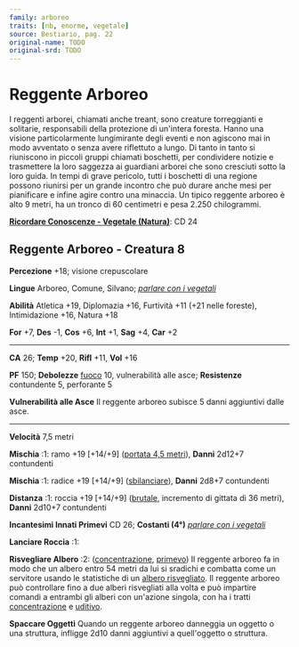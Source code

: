 ```yaml
---
family: arboreo
traits: [nb, enorme, vegetale]
source: Bestiario, pag. 22
original-name: TODO
original-srd: TODO
---
```


# Reggente Arboreo

I reggenti arborei, chiamati anche treant, sono creature torreggianti e
solitarie, responsabili della protezione di un'intera foresta. Hanno una visione
particolarmente lungimirante degli eventi e non agiscono mai in modo avventato o
senza avere riflettuto a lungo. Di tanto in tanto si riuniscono in piccoli
gruppi chiamati boschetti, per condividere notizie e trasmettere la loro
saggezza ai guardiani arborei che sono cresciuti sotto la loro guida. In tempi
di grave pericolo, tutti i boschetti di una regione possono riunirsi per un
grande incontro che può durare anche mesi per pianificare e infine agire contro
una minaccia. Un tipico reggente arboreo è alto 9 metri, ha un tronco di 60
centimetri e pesa 2.250 chilogrammi.

**[Ricordare Conoscenze - Vegetale (Natura)](/azioni/abilita/ricordare-conoscenze)**:
CD 24

## Reggente Arboreo - Creatura 8

**Percezione** +18; visione crepuscolare

**Lingue** Arboreo, Comune, Silvano;
_[parlare con i vegetali](/incantesimi/parlare-con-i-vegetali)_

**Abilità** Atletica +19, Diplomazia +16, Furtività +11 (+21 nelle foreste),
Intimidazione +16, Natura +18

**For** +7, **Des** -1, **Cos** +6, **Int** +1, **Sag** +4, **Car** +2

---

**CA** 26; **Temp** +20, **Rifl** +11, **Vol** +16

**PF** 150; **Debolezze** [fuoco](/tratti/fuoco) 10, vulnerabilità alle asce;
**Resistenze** contundente 5, perforante 5

**Vulnerabilità alle Asce** Il reggente arboreo subisce 5 danni aggiuntivi dalle
asce.

---

**Velocità** 7,5 metri

**Mischia** :1: ramo +19 \[+14/+9] ([portata 4,5 metri](/tratti/portata)),
**Danni** 2d12+7 contundenti

**Mischia** :1: radice +19 \[+14/+9] ([sbilanciare](/tratti/sbilanciare)),
**Danni** 2d8+7 contundenti

**Distanza** :1: roccia +19 \[+14/+9] ([brutale](/tratti/brutale), incremento di
gittata di 36 metri), **Danni** 2d10+7 contundenti

**Incantesimi Innati Primevi** CD 26; **Costanti (4°)**
_[parlare con i vegetali](/incantesimi/parlare-con-i-vegetali)_

**Lanciare Roccia** :1:

**Risvegliare Albero** :2: ([concentrazione](/tratti/concentrazione),
[primevo](/tratti/primevo)) Il reggente arboreo fa in modo che un albero entro
54 metri da lui si sradichi e combatta come un servitore usando le statistiche
di un [albero risvegliato](/creature/albero-risvegliato). Il reggente arboreo
può controllare fino a due alberi risvegliati alla volta e può impartire comandi
a entrambi gli alberi con un'azione singola, con ha i tratti
[concentrazione](/tratti/concentrazione) e [uditivo](/tratti/uditivo).

**Spaccare Oggetti** Quando un reggente arboreo danneggia un oggetto o una
struttura, infligge 2d10 danni aggiuntivi a quell'oggetto o struttura.
